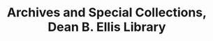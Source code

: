 ---
layout: repo
title: "Archives and Special Collections, Dean B. Ellis Library"
id: 1658
permalink: repos/1658/
---